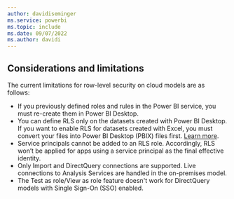```yaml
---
author: davidiseminger
ms.service: powerbi
ms.topic: include
ms.date: 09/07/2022
ms.author: davidi
---
```


## Considerations and limitations

The current limitations for row-level security on cloud models are as follows:

* If you previously defined roles and rules in the Power BI service, you must re-create them in Power BI Desktop.
* You can define RLS only on the datasets created with Power BI Desktop. If you want to enable RLS for datasets created with Excel, you must convert your files into Power BI Desktop (PBIX) files first. [Learn more](../connect-data/desktop-import-excel-workbooks.md).
* Service principals cannot be added to an RLS role. Accordingly, RLS won’t be applied for apps using a service principal as the final effective identity.
* Only Import and DirectQuery connections are supported. Live connections to Analysis Services are handled in the on-premises model.
* The Test as role/View as role feature doesn't work for DirectQuery models with Single Sign-On (SSO) enabled.
